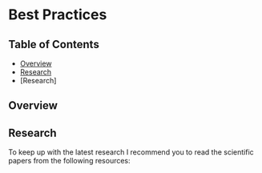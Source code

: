 # Best Practices

## Table of Contents

- [Overview](#overview)
- [Research](#research)
- [Research]

## Overview

## Research

To keep up with the latest research I recommend you to read the scientific papers from the following resources: 

<!-- ToDo: Add resources to follow! Find best sources out there. -->